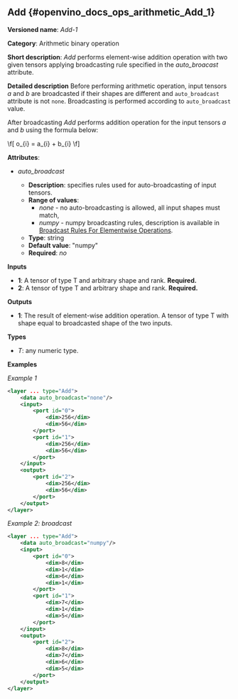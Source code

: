 ## Add <a name="Add"></a> {#openvino_docs_ops_arithmetic_Add_1}

**Versioned name**: *Add-1*

**Category**: Arithmetic binary operation

**Short description**: *Add* performs element-wise addition operation with two given tensors applying broadcasting rule specified in the *auto_broacast* attribute.

**Detailed description**
Before performing arithmetic operation, input tensors *a* and *b* are broadcasted if their shapes are different and `auto_broadcast` attribute is not `none`. Broadcasting is performed according to `auto_broadcast` value.

After broadcasting *Add* performs addition operation for the input tensors *a* and *b* using the formula below:

\f[
o_{i} = a_{i} + b_{i}
\f]

**Attributes**:

* *auto_broadcast*

  * **Description**: specifies rules used for auto-broadcasting of input tensors.
  * **Range of values**:
    * *none* - no auto-broadcasting is allowed, all input shapes must match,
    * *numpy* - numpy broadcasting rules, description is available in [Broadcast Rules For Elementwise Operations](../broadcast_rules.md).
  * **Type**: string
  * **Default value**: "numpy"
  * **Required**: *no*

**Inputs**

* **1**: A tensor of type T and arbitrary shape and rank. **Required.**
* **2**: A tensor of type T and arbitrary shape and rank. **Required.**

**Outputs**

* **1**: The result of element-wise addition operation. A tensor of type T with shape equal to broadcasted shape of the two inputs.

**Types**

* *T*: any numeric type.


**Examples**

*Example 1*

```xml
<layer ... type="Add">
    <data auto_broadcast="none"/>
    <input>
        <port id="0">
            <dim>256</dim>
            <dim>56</dim>
        </port>
        <port id="1">
            <dim>256</dim>
            <dim>56</dim>
        </port>
    </input>
    <output>
        <port id="2">
            <dim>256</dim>
            <dim>56</dim>
        </port>
    </output>
</layer>
```

*Example 2: broadcast*
```xml
<layer ... type="Add">
    <data auto_broadcast="numpy"/>
    <input>
        <port id="0">
            <dim>8</dim>
            <dim>1</dim>
            <dim>6</dim>
            <dim>1</dim>
        </port>
        <port id="1">
            <dim>7</dim>
            <dim>1</dim>
            <dim>5</dim>
        </port>
    </input>
    <output>
        <port id="2">
            <dim>8</dim>
            <dim>7</dim>
            <dim>6</dim>
            <dim>5</dim>
        </port>
    </output>
</layer>
```
